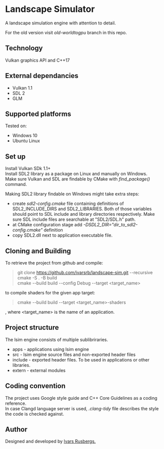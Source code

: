 # Landscape Simulator
A landscape simulation engine with attention to detail.  


For the old version visit *old-worldtogpu* branch in this repo.

## Technology
Vulkan graphics API and C++17

## External dependancies
- Vulkan 1.1
- SDL 2
- GLM 

## Supported platforms
Tested on:
- Windows 10
- Ubuntu Linux

## Set up
Install Vulkan SDk 1.1+  
Install SDL2 library as a package on Linux and manually on Windows.  
Make sure Vulkan and SDL are findable by CMake with *find_package()* command.  

Making SDL2 library findable on Windows might take extra steps:  
- create *sdl2-config.cmake* file containing definitions of SDL2_INCLUDE_DIRS and SDL2_LIBRARIES. Both of those variables should point to SDL include and library directories respectively. Make sure SDL include files are searchable at "SDL2/SDL.h" path. 
- at CMake configuration stage add *-DSDL2_DIR="dir_to_sdl2-config.cmake"* definition
- copy SDL2.dll next to application executable file.  

## Cloning and Building
To retrieve the project from github and compile:  
> git clone https://github.com/ivarsrb/landscape-sim.git --recursive  
> cmake -S . -B build  
> cmake --build build --config Debug --target <target_name>   

to compile shaders for the given app target:
> cmake --build build --target <target_name>-shaders   

, where <target_name>  is the name of an application.  

## Project structure
The lsim engine consists of multiple sublibriraries.
- apps - applications using lsim engine
- src - lsim engine source files and non-exported header files
- include - exported header files. To be used in applications or other libraries.
- extern - external modules 

## Coding convention
The project uses Google style guide and C++ Core Guidelines as a coding reference.  
In case Clangd language server is used, *.clang-tidy* file describes the style the code is checked against.  

## Author
Designed and developed by [Ivars Rusbergs.](https://github.com/ivarsrb)